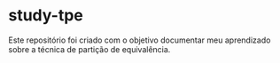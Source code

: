 # study-tpe
Este repositório foi criado com o objetivo documentar meu aprendizado sobre a técnica de partição de equivalência. 
